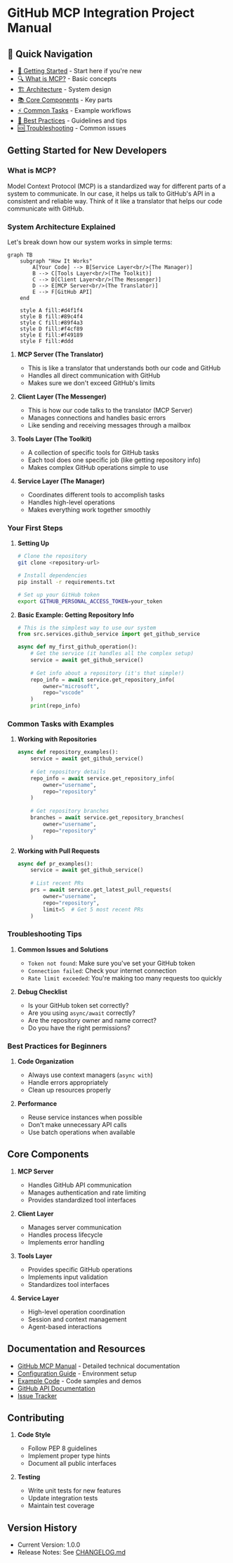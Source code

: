 # GitHub MCP Integration Project Manual

## 📑 Quick Navigation

- [👋 Getting Started](#getting-started-for-new-developers) - Start here if you're new
- [🔍 What is MCP?](#what-is-mcp) - Basic concepts
- [🏗️ Architecture](#system-architecture-explained) - System design
- [📚 Core Components](#core-components) - Key parts
- [⚡ Common Tasks](#common-tasks-with-examples) - Example workflows
- [🔧 Best Practices](#best-practices) - Guidelines and tips
- [🆘 Troubleshooting](#troubleshooting-tips) - Common issues

## Getting Started for New Developers

### What is MCP?
Model Context Protocol (MCP) is a standardized way for different parts of a system to communicate. In our case, it helps us talk to GitHub's API in a consistent and reliable way. Think of it like a translator that helps our code communicate with GitHub.

### System Architecture Explained
Let's break down how our system works in simple terms:

```mermaid
graph TB
    subgraph "How It Works"
        A[Your Code] --> B[Service Layer<br/>(The Manager)]
        B --> C[Tools Layer<br/>(The Toolkit)]
        C --> D[Client Layer<br/>(The Messenger)]
        D --> E[MCP Server<br/>(The Translator)]
        E --> F[GitHub API]
    end

    style A fill:#d4f1f4
    style B fill:#89c4f4
    style C fill:#89f4a3
    style D fill:#f4cf89
    style E fill:#f49189
    style F fill:#ddd
```

1. **MCP Server (The Translator)**
   - This is like a translator that understands both our code and GitHub
   - Handles all direct communication with GitHub
   - Makes sure we don't exceed GitHub's limits

2. **Client Layer (The Messenger)**
   - This is how our code talks to the translator (MCP Server)
   - Manages connections and handles basic errors
   - Like sending and receiving messages through a mailbox

3. **Tools Layer (The Toolkit)**
   - A collection of specific tools for GitHub tasks
   - Each tool does one specific job (like getting repository info)
   - Makes complex GitHub operations simple to use

4. **Service Layer (The Manager)**
   - Coordinates different tools to accomplish tasks
   - Handles high-level operations
   - Makes everything work together smoothly

### Your First Steps

1. **Setting Up**
   ```bash
   # Clone the repository
   git clone <repository-url>
   
   # Install dependencies
   pip install -r requirements.txt
   
   # Set up your GitHub token
   export GITHUB_PERSONAL_ACCESS_TOKEN=your_token
   ```

2. **Basic Example: Getting Repository Info**
   ```python
   # This is the simplest way to use our system
   from src.services.github_service import get_github_service
   
   async def my_first_github_operation():
       # Get the service (it handles all the complex setup)
       service = await get_github_service()
       
       # Get info about a repository (it's that simple!)
       repo_info = await service.get_repository_info(
           owner="microsoft",
           repo="vscode"
       )
       print(repo_info)
   ```

### Common Tasks with Examples

1. **Working with Repositories**
   ```python
   async def repository_examples():
       service = await get_github_service()
       
       # Get repository details
       repo_info = await service.get_repository_info(
           owner="username",
           repo="repository"
       )
       
       # Get repository branches
       branches = await service.get_repository_branches(
           owner="username",
           repo="repository"
       )
   ```

2. **Working with Pull Requests**
   ```python
   async def pr_examples():
       service = await get_github_service()
       
       # List recent PRs
       prs = await service.get_latest_pull_requests(
           owner="username",
           repo="repository",
           limit=5  # Get 5 most recent PRs
       )
   ```

### Troubleshooting Tips

1. **Common Issues and Solutions**
   - `Token not found`: Make sure you've set your GitHub token
   - `Connection failed`: Check your internet connection
   - `Rate limit exceeded`: You're making too many requests too quickly

2. **Debug Checklist**
   - Is your GitHub token set correctly?
   - Are you using `async/await` correctly?
   - Are the repository owner and name correct?
   - Do you have the right permissions?

### Best Practices for Beginners

1. **Code Organization**
   - Always use context managers (`async with`)
   - Handle errors appropriately
   - Clean up resources properly

2. **Performance**
   - Reuse service instances when possible
   - Don't make unnecessary API calls
   - Use batch operations when available

## Core Components

1. **MCP Server**
   - Handles GitHub API communication
   - Manages authentication and rate limiting
   - Provides standardized tool interfaces

2. **Client Layer**
   - Manages server communication
   - Handles process lifecycle
   - Implements error handling

3. **Tools Layer**
   - Provides specific GitHub operations
   - Implements input validation
   - Standardizes tool interfaces

4. **Service Layer**
   - High-level operation coordination
   - Session and context management
   - Agent-based interactions

## Documentation and Resources

- [GitHub MCP Manual](docs/github_mcp_manual.md) - Detailed technical documentation
- [Configuration Guide](config/settings.py) - Environment setup
- [Example Code](examples/) - Code samples and demos
- [GitHub API Documentation](https://docs.github.com/en/rest)
- [Issue Tracker](https://github.com/your-org/project/issues)

## Contributing

1. **Code Style**
   - Follow PEP 8 guidelines
   - Implement proper type hints
   - Document all public interfaces

2. **Testing**
   - Write unit tests for new features
   - Update integration tests
   - Maintain test coverage

## Version History

- Current Version: 1.0.0
- Release Notes: See [CHANGELOG.md](CHANGELOG.md)
